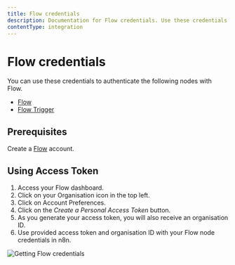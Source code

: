 ```yaml
---
title: Flow credentials
description: Documentation for Flow credentials. Use these credentials to authenticate Flow in n8n, a workflow automation platform.
contentType: integration
---
```


# Flow credentials

You can use these credentials to authenticate the following nodes with Flow.

- [Flow](/integrations/builtin/app-nodes/n8n-nodes-base.flow/)
- [Flow Trigger](/integrations/builtin/trigger-nodes/n8n-nodes-base.flowtrigger/)

## Prerequisites

Create a [Flow](https://www.getflow.com/) account.

## Using Access Token

1. Access your Flow dashboard.
2. Click on your Organisation icon in the top left.
3. Click on Account Preferences.
4. Click on the *Create a Personal Access Token* button.
5. As you generate your access token, you will also receive an organisation ID.
6. Use provided access token and organisation ID with your Flow node credentials in n8n.

![Getting Flow credentials](/_images/integrations/builtin/credentials/flow/using-access-token.gif)

